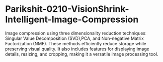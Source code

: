 # Parikshit-0210-VisionShrink-Intelligent-Image-Compression
Image compression using three dimensionality reduction techniques: Singular Value Decomposition (SVD),PCA, and Non-negative Matrix Factorization (NMF). These methods efficiently reduce storage while preserving visual quality. It also includes features for displaying image details, resizing, and cropping, making it a versatile image processing tool.
